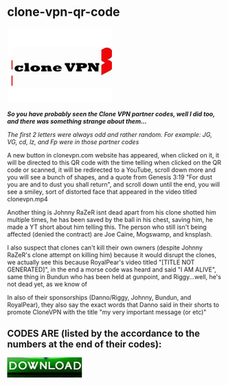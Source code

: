# clone-vpn-qr-code

<img src="https://github.com/TylishaHunter/clone-vpn-qr-code/blob/main/sp.png"/>

***So you have probably seen the Clone VPN partner codes, well I did too, and there was something strange about them...***

*The first 2 letters were always odd and rather random. For example: JG, VG, cd, lz, and Fp were in those partner codes*

A new button in clonevpn.com website has appeared, when clicked on it, it will be directed to this QR code with the time telling when clicked on the QR code or scanned, it will be redirected to a YouTube, scroll down more and you will see a bunch of shapes, and a quote from Genesis 3:19 "For dust you are and to dust you shall return", and scroll down until the end, you will see a smiley, sort of distorted face that appeared in the video titled clonevpn.mp4

Another thing is Johnny RaZeR isnt dead apart from his clone shotted him multiple times, he has been saved by the ball in his chest, saving him, he made a YT short about him telling this. The person who still isn't being affected (denied the contract) are Joe Caine, Mogswamp, and knsplash.

I also suspect that clones can't kill their own owners (despite Johnny RaZeR's clone attempt on killing him) because it would disrupt the clones, we actually see this because RoyalPear's video titled "[TITLE NOT GENERATED]", in the end a morse code was heard and said "I AM ALIVE", same thing in Bundun who has been held at gunpoint, and Riggy...well, he's not dead yet, as we know of

In also of their sponsorships (Danno/Riggy, Johnny, Bundun, and RoyalPear), they also say the exact words that Danno said in their shorts to promote CloneVPN with the title "my very important message (or etc)"

## CODES ARE (listed by the accordance to the numbers at the end of their codes):

<img src="https://github.com/TylishaHunter/clone-vpn-qr-code/blob/main/d2.png"/>
